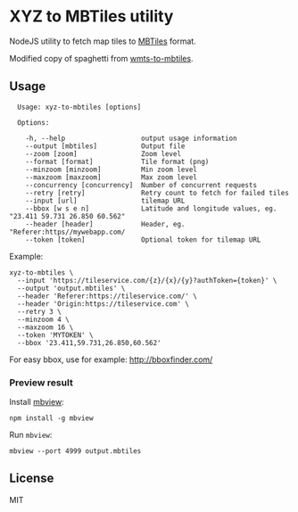 
# XYZ to MBTiles utility

NodeJS utility to fetch map tiles to [MBTiles](https://github.com/mapbox/mbtiles-spec) format.

Modified copy of spaghetti from [wmts-to-mbtiles](https://github.com/vokkim/wmts-to-mbtiles).

## Usage
```
  Usage: xyz-to-mbtiles [options]

  Options:

    -h, --help                   output usage information
    --output [mbtiles]           Output file
    --zoom [zoom]                Zoom level
    --format [format]            Tile format (png)
    --minzoom [minzoom]          Min zoom level
    --maxzoom [maxzoom]          Max zoom level
    --concurrency [concurrency]  Number of concurrent requests
    --retry [retry]              Retry count to fetch for failed tiles
    --input [url]                tilemap URL
    --bbox [w s e n]             Latitude and longitude values, eg. "23.411 59.731 26.850 60.562"
    --header [header]            Header, eg. "Referer:https//mywebapp.com/
    --token [token]              Optional token for tilemap URL
```

Example:
```
xyz-to-mbtiles \
  --input 'https://tileservice.com/{z}/{x}/{y}?authToken={token}' \
  --output 'output.mbtiles' \
  --header 'Referer:https://tileservice.com/' \
  --header 'Origin:https://tileservice.com' \
  --retry 3 \
  --minzoom 4 \
  --maxzoom 16 \
  --token 'MYTOKEN' \
  --bbox '23.411,59.731,26.850,60.562'
```

For easy bbox, use for example: http://bboxfinder.com/

### Preview result

Install [mbview](https://github.com/mapbox/mbview):

    npm install -g mbview

Run `mbview`:
  
    mbview --port 4999 output.mbtiles


## License

MIT
